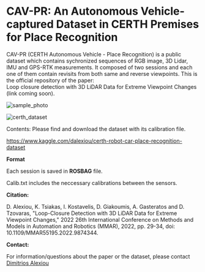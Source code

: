 # CAV-PR: An Autonomous Vehicle-captured Dataset in CERTH Premises for Place Recognition
CAV-PR (CERTH Autonomous Vehicle - Place Recognition) is a public dataset which contains sychronized sequences of RGB image, 3D Lidar, IMU and GPS-RTK measurements. It composed of two sessions and each one of them contain revisits from both same and reverse viewpoints. This is the official repository of the paper:  
Loop closure detection with 3D LiDAR Data for Extreme Viewpoint Changes (link coming soon).

![sample_photo](https://user-images.githubusercontent.com/74976921/156362804-c8322ca5-36d2-49c9-b22b-c52dda700f10.png)




![certh_dataset](https://user-images.githubusercontent.com/74976921/156171270-02e3c2e7-2d18-48c9-a65b-9f32c1e52655.png)



Contents: Please find and download the dataset with its calibration file.


https://www.kaggle.com/dalexiou/certh-robot-car-place-recognition-dataset 

<b>Format</b>

Each session is saved in <b>ROSBAG</b> file. 

Calib.txt includes the neccessary calibrations between the sensors.


<b>Citation:</b>

D. Alexiou, K. Tsiakas, I. Kostavelis, D. Giakoumis, A. Gasteratos and D. Tzovaras, "Loop-Closure Detection with 3D LiDAR Data for Extreme Viewpoint Changes," 2022 26th International Conference on Methods and Models in Automation and Robotics (MMAR), 2022, pp. 29-34, doi: 10.1109/MMAR55195.2022.9874344.

<b>Contact:</b>

For information/questions about the paper or the dataset, please contact
[Dimitrios Alexiou](dalexiou@iti.gr)
